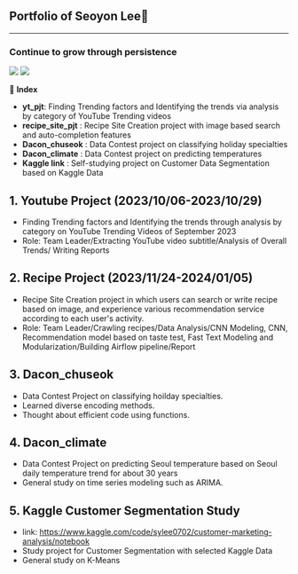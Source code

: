 ## Portfolio of Seoyon Lee👋
---
### Continue to grow through persistence
<img src= "https://img.shields.io/badge/Python-3776AB?style=for-the-badge&logo=python&logoColor=white"> <img src= "https://img.shields.io/badge/MySQL-00000F?style=for-the-badge&logo=mysql&logoColor=white">

📗 **Index**
- **yt_pjt**: Finding Trending factors and Identifying the trends via analysis by category of YouTube Trending videos
- **recipe_site_pjt** : Recipe Site Creation project with image based search and auto-completion features
- **Dacon_chuseok** : Data Contest project on classifying holiday specialties
- **Dacon_climate** : Data Contest project on predicting temperatures
- **Kaggle link** : Self-studying project on Customer Data Segmentation based on Kaggle Data


## 1. Youtube Project (2023/10/06-2023/10/29)
* Finding Trending factors and Identifying the trends through analysis by category on YouTube Trending Videos of September 2023
* Role: Team Leader/Extracting YouTube video subtitle/Analysis of Overall Trends/ Writing Reports


## 2. Recipe Project (2023/11/24-2024/01/05)
* Recipe Site Creation project in which users can search or write recipe based on image, and experience various recommendation service according to each user's activity.
* Role: Team Leader/Crawling recipes/Data Analysis/CNN Modeling, CNN, Recommendation model based on taste test, Fast Text Modeling and Modularization/Building Airflow pipeline/Report

## 3. Dacon_chuseok
* Data Contest Project on classifying hoilday specialties.
* Learned diverse encoding methods.
* Thought about efficient code using functions.

## 4. Dacon_climate
* Data Contest Project on predicting Seoul temperature based on Seoul daily temperature trend for about 30 years
* General study on time series modeling such as ARIMA.


## 5. Kaggle Customer Segmentation Study
* link: https://www.kaggle.com/code/sylee0702/customer-marketing-analysis/notebook
* Study project for Customer Segmentation with selected Kaggle Data
* General study on K-Means


<!--
**syl0702/syl0702** is a ✨ _special_ ✨ repository because its `README.md` (this file) appears on your GitHub profile.

Here are some ideas to get you started:

- 🔭 I’m currently working on ...
- 🌱 I’m currently learning ...
- 👯 I’m looking to collaborate on ...
- 🤔 I’m looking for help with ...
- 💬 Ask me about ...
- 📫 How to reach me: ...
- 😄 Pronouns: ...
- ⚡ Fun fact: ...
-->
